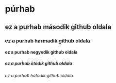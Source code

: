 # púrhab 
## ez a purhab második  github oldala 
### ez a purhab harmadik  github oldala
#### ez a purhab negyedik  github oldala
##### ez a purhab ötödik  github oldala
###### ez a purhab hatodik github oldala